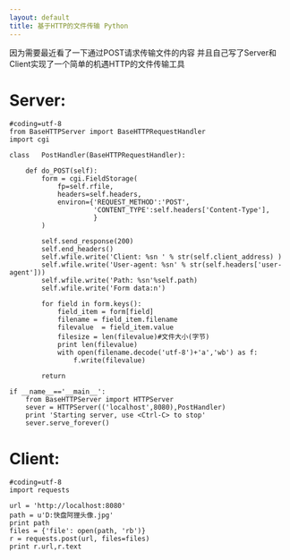 ```yaml
---
layout: default
title: 基于HTTP的文件传输 Python
---
```

因为需要最近看了一下通过POST请求传输文件的内容 并且自己写了Server和Client实现了一个简单的机遇HTTP的文件传输工具
# Server: #

	#coding=utf-8
	from BaseHTTPServer import BaseHTTPRequestHandler
	import cgi
	
	class   PostHandler(BaseHTTPRequestHandler):
	
	    def do_POST(self):
	        form = cgi.FieldStorage(
	            fp=self.rfile,
	            headers=self.headers,
	            environ={'REQUEST_METHOD':'POST',
	                     'CONTENT_TYPE':self.headers['Content-Type'],
	                     }
	        )
	
	        self.send_response(200)
	        self.end_headers()
	        self.wfile.write('Client: %sn ' % str(self.client_address) )
	        self.wfile.write('User-agent: %sn' % str(self.headers['user-agent']))
	        self.wfile.write('Path: %sn'%self.path)
	        self.wfile.write('Form data:n')
	
	        for field in form.keys():
	            field_item = form[field]
	            filename = field_item.filename
	            filevalue  = field_item.value
	            filesize = len(filevalue)#文件大小(字节)
	            print len(filevalue)
	            with open(filename.decode('utf-8')+'a','wb') as f:
	                f.write(filevalue)
	
	        return
	
	if __name__=='__main__':
	    from BaseHTTPServer import HTTPServer
	    sever = HTTPServer(('localhost',8080),PostHandler)
	    print 'Starting server, use <Ctrl-C> to stop'
	    sever.serve_forever()

# Client: #
	
	#coding=utf-8
	import requests
	
	url = 'http://localhost:8080'
	path = u'D:快盘阿狸头像.jpg'
	print path
	files = {'file': open(path, 'rb')}
	r = requests.post(url, files=files)
	print r.url,r.text